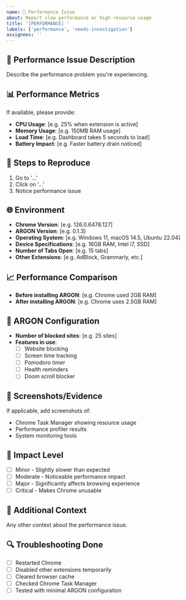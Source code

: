```yaml
---
name: 🐌 Performance Issue
about: Report slow performance or high resource usage
title: '[PERFORMANCE] '
labels: ['performance', 'needs-investigation']
assignees: ''
---
```


## 🐌 Performance Issue Description
Describe the performance problem you're experiencing.

## 📊 Performance Metrics
If available, please provide:
- **CPU Usage**: [e.g. 25% when extension is active]
- **Memory Usage**: [e.g. 150MB RAM usage]
- **Load Time**: [e.g. Dashboard takes 5 seconds to load]
- **Battery Impact**: [e.g. Faster battery drain noticed]

## 🔄 Steps to Reproduce
1. Go to '...'
2. Click on '...'
3. Notice performance issue

## 🌐 Environment
- **Chrome Version**: [e.g. 126.0.6478.127]
- **ARGON Version**: [e.g. 0.1.3]
- **Operating System**: [e.g. Windows 11, macOS 14.5, Ubuntu 22.04]
- **Device Specifications**: [e.g. 16GB RAM, Intel i7, SSD]
- **Number of Tabs Open**: [e.g. 15 tabs]
- **Other Extensions**: [e.g. AdBlock, Grammarly, etc.]

## 📈 Performance Comparison
- **Before installing ARGON**: [e.g. Chrome used 2GB RAM]
- **After installing ARGON**: [e.g. Chrome uses 2.5GB RAM]

## 🔧 ARGON Configuration
- **Number of blocked sites**: [e.g. 25 sites]
- **Features in use**: 
  - [ ] Website blocking
  - [ ] Screen time tracking
  - [ ] Pomodoro timer
  - [ ] Health reminders
  - [ ] Doom scroll blocker

## 📸 Screenshots/Evidence
If applicable, add screenshots of:
- Chrome Task Manager showing resource usage
- Performance profiler results
- System monitoring tools

## 🎯 Impact Level
- [ ] Minor - Slightly slower than expected
- [ ] Moderate - Noticeable performance impact
- [ ] Major - Significantly affects browsing experience
- [ ] Critical - Makes Chrome unusable

## 📝 Additional Context
Any other context about the performance issue.

## 🔍 Troubleshooting Done
- [ ] Restarted Chrome
- [ ] Disabled other extensions temporarily
- [ ] Cleared browser cache
- [ ] Checked Chrome Task Manager
- [ ] Tested with minimal ARGON configuration
